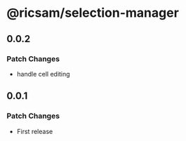 # @ricsam/selection-manager

## 0.0.2

### Patch Changes

- handle cell editing

## 0.0.1

### Patch Changes

- First release
